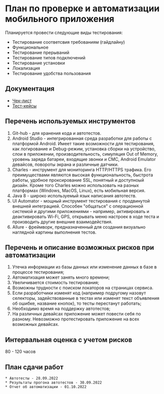 # План по проверке и автоматизации мобильного приложения

Планируется провести следующие виды тестирования:
* Тестирование соответсвия требованиям (гайдлайну)
* Функциональное
* Тестирование прерываний
* Тестирование типов подключений
* Тестирование установки
* Локализация
* Тестирование удобства пользования

## Документация
* [Чек-лист](https://github.com/KseniyaChepelevich/diplom/blob/main/%D0%A7%D0%B5%D0%BA-%D0%BB%D0%B8%D1%81%D1%82%20%D0%A5%D0%BE%D1%81%D0%BF%D0%B8%D1%81.xlsx)
* [Тест-кейсы](https://github.com/KseniyaChepelevich/diplom/blob/main/%D0%A2%D0%B5%D1%81%D1%82-%D0%BA%D0%B5%D0%B9%D1%81%D1%8B%20%D0%A5%D0%BE%D1%81%D0%BF%D0%B8%D1%81.xlsx)

## Перечень используемых инструментов

1. Git-hub - для хранения кода и автотестов.
2. Android Studio - интегрированная среда разработки для работы с платформой Android. Имеет такие возможности для тестирования, как логирование и Debug-режим, установка сборки на устройство, слои в приложении, производительность, симуляция Out of Memory, уровень заряда батареи, входящие звонки и СМС, Android Emulator девайсов, повороты экрана и различные датчики.
3. Charles - инструмент для мониторинга HTTP/HTTPS трафика. Его преимуществами являются высокая функциональность, быстрота работы, удобное проксирование SSL, понятный и доступноый дизайн. Кроме того Charles можно использовать на разных платформах (Windows, MacOS, Linux), есть мобильная версия.
4. Java 8 - широко используемый язык написания автотеств.
5. UI Automator - мощный инструмент тестирования с продвинутой внешней интеграцией. Способен "общаться" с операционной системой и другими приложениями - например, активировать и деактивировать Wi-Fi, GPS, открывать меню настроек в ходе теста и производить другие внешние взаимодействия.
6. Allure - фреймворк, предназначенный для создания визуально наглядной картины выполнения тестов.

## Перечень и описание возможных рисков при автоматизации

1. Утечка информации из базы данных или изменение данных в базе в процессе тестирования;
3. Автоматизация может занять много времени; 
4. Увеличивается стоимость тестирования;
5. Возможны трудности с поиском локаторов на страницах сервиса.
6. Если разработчики изменят код (например подругому назовут селекторы, задействованные в тестах или изменят текст объявления об ошибке, название кнопок), то тесты перестанут работать;
7. Необходимо время на поддержку автотестов;
8. На различных девайсах приложение может повести себя по разному. Невозможно протестировать приложение на всех возможных девайсах.


## Интервальная оценка с учетом рисков

80 - 120 часов

## План сдачи работ

    * Автотесты - 28.09.2022
    * Результаты прогона автотестов - 30.09.2022
    * Отчет об автоматизации - 01.10.2022

